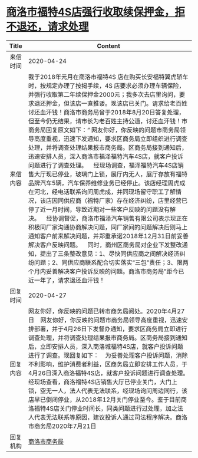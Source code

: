 # <a href="http://www.shangluo.gov.cn/zmhd/ldxxxx.jsp?urltype=leadermail.LeaderMailContentUrl&wbtreeid=1112&leadermailid=5807">商洛市福特4S店强行收取续保押金，拒不退还，请求处理</a>
|Title|Content|
|:---:|---|
|来信时间|2020-04-24|
|来信内容|我于2018年元月在商洛市福特4S 店在购买长安福特翼虎轿车时，按规定办理了按揭手续，4S 店要求必须办理车辆保险，并强行收取第二年续保押金2000元；我多次去店里询问，要求退还押金，但该店一直推诿。现该店已关门。请求给老百姓讨还血汗钱！商洛市商务局曾于2018年8月20日答复处理，但至今仍无结果，请市长为老百姓主持公道，讨还血汗钱！市商务局回复原文如下：“ 网友你好，你反映的问题市商务局领导高度重视，迅速下发通知，要求区商务局立即组织进行调查处理，并将调查处理结果报市商务局。区商务局接到通知后，迅速安排人员，深入商洛市福泽福特汽车4S店，就客户投诉问题进行了调查处理。    经现场调查，福泽福特汽车4S店销售大厅现已停业，玻璃门上锁，展厅内无人，展厅存放有福特品牌汽车5辆，汽车保养维修业务已经停止。该店经理周虎成在河北，经电话联系询问周虎成，并同现场留守职工了解情况，该店因同供应商（福特厂家）存在经济纠纷，店里经营已停了近一月时间，导致近期对一些客户反映的问题没有解决。    经协调督促，商洛市福泽汽车销售有限公司表示现正在积极同厂家沟通协商解决问题，同厂家间的问题解决后则马上通知客户前来解决问题，并郑重承诺2018年12月31日前妥善解决客户反映问题。    同时，商州区商务局对企业下发整改通知，提出了三条整改意见：1、尽快同供应商之间解决经济纠纷问题；2、同供应商联系配合切实落实“三包”责任；3、限两个月内妥善解决客户投诉反映的问题。商洛市商务局”距今已近一年了，请求退还血汗钱！|
|回复时间|2020-04-27|
|回复内容|网友你好，你反映的问题已转市商务局阅处。2020年4月27日    网友你好，你反映的问题市商务局领导高度重视，迅速安排部署，并于4月26日下发督办通知，要求区商务局立即进行调查处理，并将调查处理结果报市商务局。区商务局接到通知后，立即安排人员，深入商洛城福特4S店，就客户投诉问题进行了调查。现回复如下：    为妥善处理客户投诉问题，消除不利影响，维护消费者利益，区商务局立即安排工作人员，于4月26日深入商洛福特4S店，就客户投诉问题进行调查处理。经现场查看，商洛福特4S店销售大厅已停业关门，大门上锁，空无一人，法人代表无法联系，经现场询问周边同行，该店早已倒闭停业，从2018年12月关门停业至今。鉴于目前商洛福特4S店关门停业时间长，同类问题进行过处理，加之法人代表无法联系等原因，建议投诉人通过司法程序解决。商洛市商务局2020年7月21日|
|回复机构|<a href="../../categories/agencies/商洛市商务局.md">商洛市商务局</a>|
